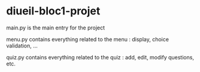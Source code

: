 # diueil-bloc1-projet

main.py is the main entry for the project

menu.py contains everything related to the menu : display, choice validation, ...

quiz.py contains everything related to the quiz : add, edit, modify questions, etc.
